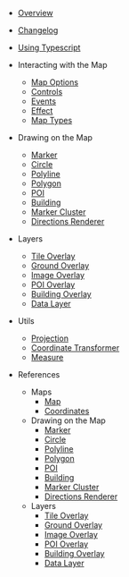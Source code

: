 - [Overview](/ "Map4dMap JavaScript SDK")
- [Changelog](changelog.md)
- [Using Typescript](guides/using-typescript.md)

- Interacting with the Map
  - [Map Options](guides/map-options.md)
  - [Controls](guides/map-controls.md)
  - [Events](guides/map-events.md)
  - [Effect](guides/map-effects.md)
  - [Map Types](guides/map-types.md)

- Drawing on the Map
  - [Marker](guides/marker.md)
  - [Circle](guides/circle.md)
  - [Polyline](guides/polyline.md)
  - [Polygon](guides/polygon.md)
  - [POI](guides/poi.md)
  - [Building](guides/building.md)
  - [Marker Cluster](guides/marker-cluster.md)
  - [Directions Renderer](guides/directions-renderer.md)

- Layers
  - [Tile Overlay](guides/tile-overlay.md)
  - [Ground Overlay](guides/ground-overlay.md)
  - [Image Overlay](guides/image-overlay.md)
  - [POI Overlay](guides/poi-overlay.md)
  - [Building Overlay](guides/building-overlay.md)
  - [Data Layer](guides/data-layer.md)

- Utils
  - [Projection](guides/projection.md)
  - [Coordinate Transformer](guides/coordinate-transformer.md)
  - [Measure](guides/measure.md)

- References
  - Maps
    - [Map](reference/map.md)
    - [Coordinates](reference/coordinates.md)
  - Drawing on the Map
    - [Marker](reference/marker.md)
    - [Circle](reference/circle.md)
    - [Polyline](reference/polyline.md)
    - [Polygon](reference/polygon.md)
    - [POI](reference/poi.md)
    - [Building](reference/building.md)
    - [Marker Cluster](reference/marker-cluster.md)
	- [Directions Renderer](reference/directions-renderer.md)
  - Layers
    - [Tile Overlay](reference/tile-overlay.md)
    - [Ground Overlay](reference/ground-overlay.md)
    - [Image Overlay](reference/image-overlay.md)
    - [POI Overlay](reference/poi-overlay.md)
    - [Building Overlay](reference/building-overlay.md)
    - [Data Layer](reference/data-layer.md)
